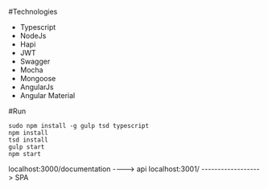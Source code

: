 #Technologies
- Typescript
- NodeJs
- Hapi
- JWT
- Swagger
- Mocha
- Mongoose
- AngularJs
- Angular Material

#Run

`sudo npm install -g gulp tsd typescript` <br />
`npm install`  <br />
`tsd install`  <br />
`gulp start`  <br />
`npm start`   <br />


localhost:3000/documentation  ----> api
localhost:3001/ ------------------> SPA 


 
